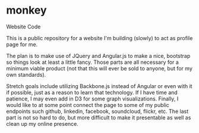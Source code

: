 monkey
======

Website Code

This is a public repository for a website I'm building (slowly) to act as profile page for me.

The plan is to make use of JQuery and Angular.js to make a nice, bootstrap so things look at least a little fancy. Those parts are all necessary for a minimum viable product (not that this will ever be sold to anyone, but for my own standards).

Stretch goals include utilizing Backbone.js instead of Angular or even with it if possible, just as a reason to learn that technology. If I have time and patience, I may even add in D3 for some graph visualizations. Finally, I would like to at some point connect the page to some of my public endpoints such github, linkedin, facebook, soundcloud, flickr, etc. The last part is not so hard to do, but more difficult to make it presentable as well as clean up my online presence.
